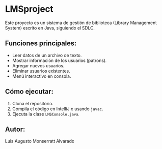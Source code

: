 # LMSproject

Este proyecto es un sistema de gestión de biblioteca (Library Management System) escrito en Java, siguiendo el SDLC.

## Funciones principales:
- Leer datos de un archivo de texto.
- Mostrar información de los usuarios (patrons).
- Agregar nuevos usuarios.
- Eliminar usuarios existentes.
- Menú interactivo en consola.

## Cómo ejecutar:
1. Clona el repositorio.
2. Compila el código en IntelliJ o usando `javac`.
3. Ejecuta la clase `LMSConsole.java`.

## Autor:
Luis Augusto Monserratt Alvarado
